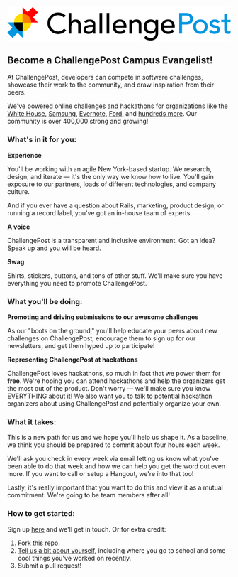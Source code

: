 ![ChallengePost Logo](cp.jpg "ChallengePost")

## Become a ChallengePost Campus Evangelist!

At ChallengePost, developers can compete in software challenges, showcase their work to the community, and draw inspiration from their peers.

We've powered online challenges and hackathons for organizations like the [White House](http://appsforhealthykids.challengepost.com?utm_source=github&utm_medium=referral&utm_campaign=collegerep), [Samsung](http://freethetv.challengepost.com/submissions?utm_source=github&utm_medium=referral&utm_campaign=collegerep), [Evernote](http://evernotedevcup.challengepost.com?utm_source=github&utm_medium=referral&utm_campaign=collegerep), [Ford](http://ford.challengepost.com/submissions?utm_source=github&utm_medium=referral&utm_campaign=collegerep), and [hundreds more](http://challengepost.com/discover?utm_source=github&utm_medium=referral&utm_campaign=collegerep). Our community is over 400,000 strong and growing!

### What's in it for you:

**Experience**

You'll be working with an agile New York-based startup. We research, design, and iterate &mdash; it's the only way we know how to live. You'll gain exposure to our partners, loads of different technologies, and company culture. 

And if you ever have a question about Rails, marketing, product design, or running a record label, you've got an in-house team of experts.

**A voice**

ChallengePost is a transparent and inclusive environment. Got an idea? Speak up and you will be heard.

**Swag**

Shirts, stickers, buttons, and tons of other stuff. We'll make sure you have everything you need to promote ChallengePost.

### What you'll be doing:

**Promoting and driving submissions to our awesome challenges**

As our "boots on the ground," you'll help educate your peers about new challenges on ChallengePost, encourage them to sign up for our newsletters, and get them hyped up to participate!

**Representing ChallengePost at hackathons**

ChallengePost loves hackathons, so much in fact that we power them for **free**. We're hoping you can attend hackathons and help the organizers get the most out of the product. Don't worry &mdash; we'll make sure you know EVERYTHING about it! We also want you to talk to potential hackathon organizers about using ChallengePost and potentially organize your own.

### What it takes:

This is a new path for us and we hope you'll help us shape it. As a baseline, we think you should be prepared to commit about four hours each week.

We'll ask you check in every week via email letting us know what you've been able to do that week and how we can help you get the word out even more. If you want to call or setup a Hangout, we're into that too!

Lastly, it's really important that you want to do this and view it as a mutual commitment. We're going to be team members after all!

### How to get started:

Sign up [here](http://eepurl.com/N_uZv) and we'll get in touch. Or for extra credit:

1. [Fork this repo](https://github.com/challengepost/campus_evangelist/fork).
2. [Tell us a bit about yourself](extracredit.md), including where you go to school and some cool things you've worked on recently. 
3. Submit a pull request!
